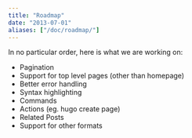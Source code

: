 ```yaml
---
title: "Roadmap"
date: "2013-07-01"
aliases: ["/doc/roadmap/"]
---
```


In no particular order, here is what we are working on:

 * Pagination
 * Support for top level pages (other than homepage)
 * Better error handling
 * Syntax highlighting
 * Commands
 * Actions (eg. hugo create page)
 * Related Posts
 * Support for other formats


